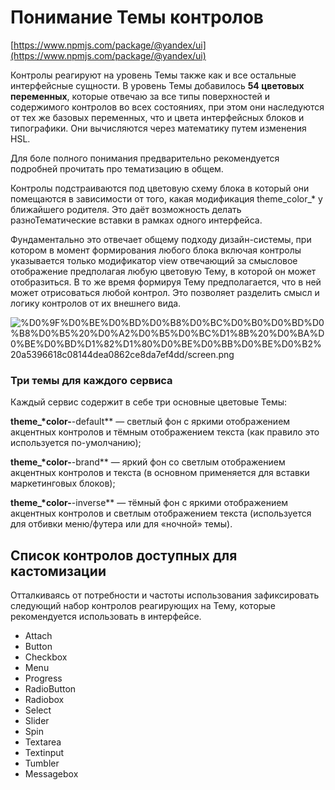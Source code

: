 # Понимание Темы контролов

[https://www.npmjs.com/package/@yandex/ui](https://www.npmjs.com/package/@yandex/ui)

Контролы реагируют на уровень Темы также как и все остальные интерфейсные сущности. В уровень Темы добавилось **54 цветовых переменных**, которые отвечаю за все типы поверхностей и содержимого контролов во всех состояниях, при этом они наследуются от тех же базовых переменных, что и цвета интерфейсных блоков и типографики. Они вычисляются через математику путем изменения HSL. 

Для боле полного понимания предварительно рекомендуется подробней прочитать про тематизацию в общем.

Контролы подстраиваются под цветовую схему блока в который они помещаются в зависимости от того, какая модификация theme_color_\* у ближайшего родителя. Это даёт возможность делать разноТематические вставки в рамках одного интерфейса.

Фундаментально это отвечает общему подходу дизайн-системы, при котором в момент формирования любого блока включая контролы указывается только модификатор view отвечающий за смысловое отображение предполагая любую цветовую Тему, в которой он может отобразиться. В то же время формируя Тему предполагается, что в ней может отрисоваться любой контрол. Это позволяет разделить смысл и логику контролов от их внешнего вида.

![%D0%9F%D0%BE%D0%BD%D0%B8%D0%BC%D0%B0%D0%BD%D0%B8%D0%B5%20%D0%A2%D0%B5%D0%BC%D1%8B%20%D0%BA%D0%BE%D0%BD%D1%82%D1%80%D0%BE%D0%BB%D0%BE%D0%B2%20a5396618c08144dea0862ce8da7ef4dd/screen.png](%D0%9F%D0%BE%D0%BD%D0%B8%D0%BC%D0%B0%D0%BD%D0%B8%D0%B5%20%D0%A2%D0%B5%D0%BC%D1%8B%20%D0%BA%D0%BE%D0%BD%D1%82%D1%80%D0%BE%D0%BB%D0%BE%D0%B2%20a5396618c08144dea0862ce8da7ef4dd/screen.png)

### Три темы для каждого сервиса

Каждый сервис содержит в себе три основные цветовые Темы:

**theme_*color-**-default** — светлый фон с яркими отображением акцентных контролов и тёмным отображением текста (как правило это используется по-умолчанию);

**theme_*color-**-brand** — яркий фон со светлым отображением акцентных контролов и текста (в основном применяется для вставки маркетинговых блоков);

**theme_*color-**-inverse** — тёмный фон с яркими отображением акцентных контролов и светлым отображением текста (используется для отбивки меню/футера или для «ночной» темы).

## Список контролов доступных для кастомизации

Отталкиваяcь от потребности и частоты использования зафиксировать следующий набор контролов реагирующих на Тему, которые рекомендуется использовать в интерфейсе.

- Attach
- Button
- Checkbox
- Menu
- Progress
- RadioButton
- Radiobox
- Select
- Slider
- Spin
- Textarea
- Textinput
- Tumbler
- Messagebox